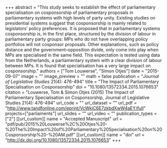 +++
abstract = "This study seeks to establish the effect of parliamentary specialisation on cosponsorship of parliamentary proposals in parliamentary systems with high levels of party unity. Existing studies on presidential systems suggest that cosponsorship is mainly related to legislators’ policy preferences. It is proposed that in parliamentary systems cosponsorship is, in the first place, structured by the division of labour in parliamentary party groups: MPs who do not have overlapping policy portfolios will not cosponsor proposals. Other explanations, such as policy distance and the government–opposition divide, only come into play when MPs are specialised in the same field. This expectation is tested using data from the Netherlands, a parliamentary system with a clear division of labour between MPs. It is found that specialisation has a very large impact on cosponsorship."
authors = ["Tom Louwerse", "Simon Otjes"]
date = "2015-09-07"
image = ""
image_preview = ""
math = false
publication = "*Journal of Legislative Studies* 21(4): 476-494"
title = "The Impact of Parliamentary Specialisation on Cosponsorship"
doi = "10.1080/13572334.2015.1076653"
citation = "Louwerse, Tom & Simon Otjes (2015) The Impact of Parliamentary Specialisation on Cosponsorship, Journal of Legislative Studies 21(4): 476-494"
url_code = ""
url_dataset = ""
url_pdf = "http://www.tandfonline.com/eprint/VcWkiC6E7zkbdXwW4aEY/full"
projects=["parliaments"]
url_slides = ""
url_video = ""
publication_types = ["2"]
[[url_custom]]
  name = "Accepted Manuscript"
  url = "pdf/pub/2015%20Louwerse%2C%20Otjes%20-%20The%20Impact%20of%20Parliamentary%20Specialisation%20on%20Cosponsorship%20-%20AM.pdf"
[[url_custom]]
  name = "doi"
  url = "http://dx.doi.org/10.1080/13572334.2015.1076653"
+++
